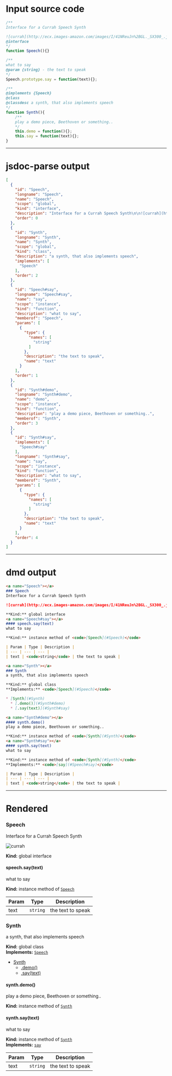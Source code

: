 # Input source code
```js
/**
Interface for a Currah Speech Synth

![currah](http://ecx.images-amazon.com/images/I/41NReuJn%2BGL._SX300_.jpg)
@interface
*/
function Speech(){}

/**
what to say
@param {string} - the text to speak
*/
Speech.prototype.say = function(text){};

/**
@implements {Speech}
@class
@classdesc a synth, that also implements speech
*/
function Synth(){
    /**
    play a demo piece, Beethoven or something.. 
    */
    this.demo = function(){};
    this.say = function(text){};
}

```

* * * 

# jsdoc-parse output
```json
[
  {
    "id": "Speech",
    "longname": "Speech",
    "name": "Speech",
    "scope": "global",
    "kind": "interface",
    "description": "Interface for a Currah Speech Synth\n\n![currah](http://ecx.images-amazon.com/images/I/41NReuJn%2BGL._SX300_.jpg)",
    "order": 0
  },
  {
    "id": "Synth",
    "longname": "Synth",
    "name": "Synth",
    "scope": "global",
    "kind": "class",
    "description": "a synth, that also implements speech",
    "implements": [
      "Speech"
    ],
    "order": 2
  },
  {
    "id": "Speech#say",
    "longname": "Speech#say",
    "name": "say",
    "scope": "instance",
    "kind": "function",
    "description": "what to say",
    "memberof": "Speech",
    "params": [
      {
        "type": {
          "names": [
            "string"
          ]
        },
        "description": "the text to speak",
        "name": "text"
      }
    ],
    "order": 1
  },
  {
    "id": "Synth#demo",
    "longname": "Synth#demo",
    "name": "demo",
    "scope": "instance",
    "kind": "function",
    "description": "play a demo piece, Beethoven or something..",
    "memberof": "Synth",
    "order": 3
  },
  {
    "id": "Synth#say",
    "implements": [
      "Speech#say"
    ],
    "longname": "Synth#say",
    "name": "say",
    "scope": "instance",
    "kind": "function",
    "description": "what to say",
    "memberof": "Synth",
    "params": [
      {
        "type": {
          "names": [
            "string"
          ]
        },
        "description": "the text to speak",
        "name": "text"
      }
    ],
    "order": 4
  }
]
```

* * * 

# dmd output
```markdown
<a name="Speech"></a>
### Speech
Interface for a Currah Speech Synth

![currah](http://ecx.images-amazon.com/images/I/41NReuJn%2BGL._SX300_.jpg)

**Kind:** global interface  
<a name="Speech#say"></a>
#### speech.say(text)
what to say

**Kind:** instance method of <code>[Speech](#Speech)</code>  

| Param | Type | Description |
| --- | --- | --- |
| text | <code>string</code> | the text to speak |

<a name="Synth"></a>
### Synth
a synth, that also implements speech

**Kind:** global class  
**Implements:** <code>[Speech](#Speech)</code>  

* [Synth](#Synth)
  * [.demo()](#Synth#demo)
  * [.say(text)](#Synth#say)

<a name="Synth#demo"></a>
#### synth.demo()
play a demo piece, Beethoven or something..

**Kind:** instance method of <code>[Synth](#Synth)</code>  
<a name="Synth#say"></a>
#### synth.say(text)
what to say

**Kind:** instance method of <code>[Synth](#Synth)</code>  
**Implements:** <code>[say](#Speech#say)</code>  

| Param | Type | Description |
| --- | --- | --- |
| text | <code>string</code> | the text to speak |

```

* * * 

# Rendered
<a name="Speech"></a>
### Speech
Interface for a Currah Speech Synth

![currah](http://ecx.images-amazon.com/images/I/41NReuJn%2BGL._SX300_.jpg)

**Kind:** global interface  
<a name="Speech#say"></a>
#### speech.say(text)
what to say

**Kind:** instance method of <code>[Speech](#Speech)</code>  

| Param | Type | Description |
| --- | --- | --- |
| text | <code>string</code> | the text to speak |

<a name="Synth"></a>
### Synth
a synth, that also implements speech

**Kind:** global class  
**Implements:** <code>[Speech](#Speech)</code>  

* [Synth](#Synth)
  * [.demo()](#Synth#demo)
  * [.say(text)](#Synth#say)

<a name="Synth#demo"></a>
#### synth.demo()
play a demo piece, Beethoven or something..

**Kind:** instance method of <code>[Synth](#Synth)</code>  
<a name="Synth#say"></a>
#### synth.say(text)
what to say

**Kind:** instance method of <code>[Synth](#Synth)</code>  
**Implements:** <code>[say](#Speech#say)</code>  

| Param | Type | Description |
| --- | --- | --- |
| text | <code>string</code> | the text to speak |

